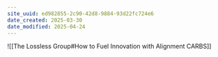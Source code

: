 ```yaml
---
site_uuid: ed982855-2c90-42d8-9884-93d22fc724e6
date_created: 2025-03-30
date_modified: 2025-04-24
---
```


![[The Lossless Group#How to Fuel Innovation with Alignment CARBS]]